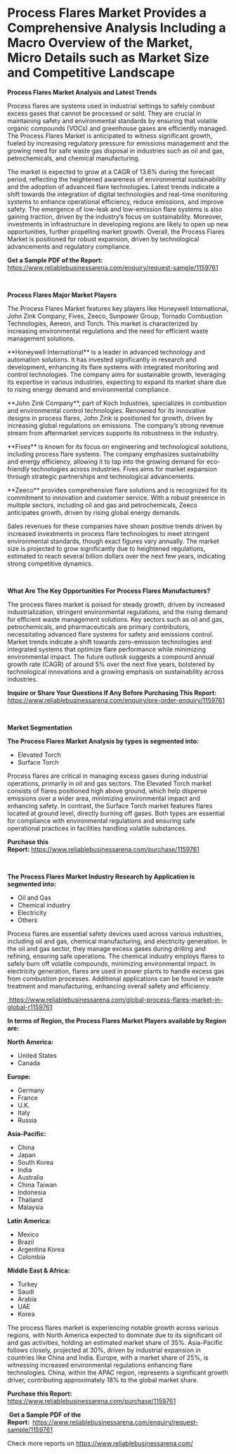 <p><h1>Process Flares Market Provides a Comprehensive Analysis Including a Macro Overview of the Market, Micro Details such as Market Size and Competitive Landscape</h1></p><p><strong>Process Flares Market Analysis and Latest Trends</strong></p>
<p><p>Process flares are systems used in industrial settings to safely combust excess gases that cannot be processed or sold. They are crucial in maintaining safety and environmental standards by ensuring that volatile organic compounds (VOCs) and greenhouse gases are efficiently managed. The Process Flares Market is anticipated to witness significant growth, fueled by increasing regulatory pressure for emissions management and the growing need for safe waste gas disposal in industries such as oil and gas, petrochemicals, and chemical manufacturing.</p><p>The market is expected to grow at a CAGR of 13.6% during the forecast period, reflecting the heightened awareness of environmental sustainability and the adoption of advanced flare technologies. Latest trends indicate a shift towards the integration of digital technologies and real-time monitoring systems to enhance operational efficiency, reduce emissions, and improve safety. The emergence of low-leak and low-emission flare systems is also gaining traction, driven by the industry’s focus on sustainability. Moreover, investments in infrastructure in developing regions are likely to open up new opportunities, further propelling market growth. Overall, the Process Flares Market is positioned for robust expansion, driven by technological advancements and regulatory compliance.</p></p>
<p><strong>Get a Sample PDF of the Report:&nbsp;</strong> <a href="https://www.reliablebusinessarena.com/enquiry/request-sample/1159761?utm_campaign=1841&utm_medium=2&utm_source=Github&utm_content=ia&utm_term=22032025&utm_id=process-flares">https://www.reliablebusinessarena.com/enquiry/request-sample/1159761</a></p>
<p>&nbsp;</p>
<p><strong>Process Flares Major Market Players</strong></p>
<p><p>The Process Flares Market features key players like Honeywell International, John Zink Company, Fives, Zeeco, Sunpower Group, Tornado Combustion Technologies, Aereon, and Torch. This market is characterized by increasing environmental regulations and the need for efficient waste management solutions.</p><p>**Honeywell International** is a leader in advanced technology and automation solutions. It has invested significantly in research and development, enhancing its flare systems with integrated monitoring and control technologies. The company aims for sustainable growth, leveraging its expertise in various industries, expecting to expand its market share due to rising energy demand and environmental compliance.</p><p>**John Zink Company**, part of Koch Industries, specializes in combustion and environmental control technologies. Renowned for its innovative designs in process flares, John Zink is positioned for growth, driven by increasing global regulations on emissions. The company’s strong revenue stream from aftermarket services supports its robustness in the industry.</p><p>**Fives** is known for its focus on engineering and technological solutions, including process flare systems. The company emphasizes sustainability and energy efficiency, allowing it to tap into the growing demand for eco-friendly technologies across industries. Fives aims for market expansion through strategic partnerships and technological advancements.</p><p>**Zeeco** provides comprehensive flare solutions and is recognized for its commitment to innovation and customer service. With a robust presence in multiple sectors, including oil and gas and petrochemicals, Zeeco anticipates growth, driven by rising global energy demands.</p><p>Sales revenues for these companies have shown positive trends driven by increased investments in process flare technologies to meet stringent environmental standards, though exact figures vary annually. The market size is projected to grow significantly due to heightened regulations, estimated to reach several billion dollars over the next few years, indicating strong competitive dynamics.</p></p>
<p>&nbsp;</p>
<p><strong>What Are The Key Opportunities For Process Flares Manufacturers?</strong></p>
<p><p>The process flares market is poised for steady growth, driven by increased industrialization, stringent environmental regulations, and the rising demand for efficient waste management solutions. Key sectors such as oil and gas, petrochemicals, and pharmaceuticals are primary contributors, necessitating advanced flare systems for safety and emissions control. Market trends indicate a shift towards zero-emission technologies and integrated systems that optimize flare performance while minimizing environmental impact. The future outlook suggests a compound annual growth rate (CAGR) of around 5% over the next five years, bolstered by technological innovations and a growing emphasis on sustainability across industries.</p></p>
<p><strong>Inquire or Share Your Questions If Any Before Purchasing This Report:</strong> <a href="https://www.reliablebusinessarena.com/enquiry/pre-order-enquiry/1159761?utm_campaign=1841&utm_medium=2&utm_source=Github&utm_content=ia&utm_term=22032025&utm_id=process-flares">https://www.reliablebusinessarena.com/enquiry/pre-order-enquiry/1159761</a></p>
<p>&nbsp;</p>
<p><strong>Market Segmentation</strong></p>
<p><strong>The Process Flares Market Analysis by types is segmented into:</strong></p>
<p><ul><li>Elevated Torch</li><li>Surface Torch</li></ul></p>
<p><p>Process flares are critical in managing excess gases during industrial operations, primarily in oil and gas sectors. The Elevated Torch market consists of flares positioned high above ground, which help disperse emissions over a wider area, minimizing environmental impact and enhancing safety. In contrast, the Surface Torch market features flares located at ground level, directly burning off gases. Both types are essential for compliance with environmental regulations and ensuring safe operational practices in facilities handling volatile substances.</p></p>
<p><strong>Purchase this Report:&nbsp;</strong><a href="https://www.reliablebusinessarena.com/purchase/1159761?utm_campaign=1841&utm_medium=2&utm_source=Github&utm_content=ia&utm_term=22032025&utm_id=process-flares">https://www.reliablebusinessarena.com/purchase/1159761</a></p>
<p>&nbsp;</p>
<p><strong>The Process Flares Market Industry Research by Application is segmented into:</strong></p>
<p><ul><li>Oil and Gas</li><li>Chemical industry</li><li>Electricity</li><li>Others</li></ul></p>
<p><p>Process flares are essential safety devices used across various industries, including oil and gas, chemical manufacturing, and electricity generation. In the oil and gas sector, they manage excess gases during drilling and refining, ensuring safe operations. The chemical industry employs flares to safely burn off volatile compounds, minimizing environmental impact. In electricity generation, flares are used in power plants to handle excess gas from combustion processes. Additional applications can be found in waste treatment and manufacturing, enhancing overall safety and efficiency.</p></p>
<p><a href="https://www.reliablebusinessarena.com/global-process-flares-market-in-global-r1159761?utm_campaign=1841&utm_medium=2&utm_source=Github&utm_content=ia&utm_term=22032025&utm_id=process-flares">&nbsp;https://www.reliablebusinessarena.com/global-process-flares-market-in-global-r1159761</a></p>
<p><strong>In terms of Region, the Process Flares Market Players available by Region are:</strong></p>
<p>
    <p> <strong> North America: </strong>
        <ul>
            <li>United States</li>
            <li>Canada</li>
        </ul>
        </p> 
    <p> <strong> Europe: </strong>
        <ul>
            <li>Germany</li>
            <li>France</li>
            <li>U.K.</li>
            <li>Italy</li>
            <li>Russia</li>
        </ul>
        </p> 
    <p> <strong> Asia-Pacific: </strong>
        <ul>
            <li>China</li>
            <li>Japan</li>
            <li>South Korea</li>
            <li>India</li>
            <li>Australia</li>
            <li>China Taiwan</li>
            <li>Indonesia</li>
            <li>Thailand</li>
            <li>Malaysia</li>
        </ul>
        </p> 
    <p> <strong> Latin America: </strong>
        <ul>
            <li>Mexico</li>
            <li>Brazil</li>
            <li>Argentina Korea</li>
            <li>Colombia</li>
        </ul>
        </p> 
    <p> <strong> Middle East & Africa: </strong>
        <ul>
            <li>Turkey</li>
            <li>Saudi</li>
            <li>Arabia</li>
            <li>UAE</li>
            <li>Korea</li>
        </ul>
    </p>
    </p>
<p><p>The process flares market is experiencing notable growth across various regions, with North America expected to dominate due to its significant oil and gas activities, holding an estimated market share of 35%. Asia-Pacific follows closely, projected at 30%, driven by industrial expansion in countries like China and India. Europe, with a market share of 25%, is witnessing increased environmental regulations enhancing flare technologies. China, within the APAC region, represents a significant growth driver, contributing approximately 18% to the global market share.</p></p>
<p><strong>Purchase this Report: </strong><a href="https://www.reliablebusinessarena.com/purchase/1159761?utm_campaign=1841&utm_medium=2&utm_source=Github&utm_content=ia&utm_term=22032025&utm_id=process-flares">https://www.reliablebusinessarena.com/purchase/1159761</a></p>
<p>&nbsp;<strong>Get a Sample PDF of the Report:&nbsp;&nbsp;</strong><a href="https://www.reliablebusinessarena.com/enquiry/request-sample/1159761?utm_campaign=1841&utm_medium=2&utm_source=Github&utm_content=ia&utm_term=22032025&utm_id=process-flares">https://www.reliablebusinessarena.com/enquiry/request-sample/1159761</a></p>
<p><strong></strong></p>
<p>Check more reports on <a href="https://www.reliablebusinessarena.com/?utm_campaign=1841&utm_medium=2&utm_source=Github&utm_content=ia&utm_term=22032025&utm_id=process-flares">https://www.reliablebusinessarena.com/</a></p>